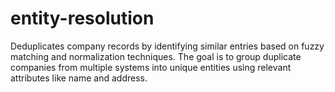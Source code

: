 # entity-resolution
Deduplicates company records by identifying similar entries based on fuzzy matching and normalization techniques. The goal is to group duplicate companies from multiple systems into unique entities using relevant attributes like name and address.
